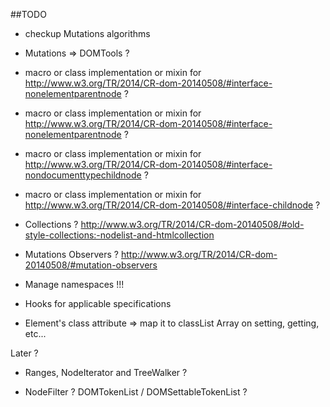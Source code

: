 ##TODO
* checkup Mutations algorithms
* Mutations => DOMTools ?
* macro or class implementation or mixin for http://www.w3.org/TR/2014/CR-dom-20140508/#interface-nonelementparentnode ?
* macro or class implementation or mixin for http://www.w3.org/TR/2014/CR-dom-20140508/#interface-nonelementparentnode ?
* macro or class implementation or mixin for http://www.w3.org/TR/2014/CR-dom-20140508/#interface-nondocumenttypechildnode ?
* macro or class implementation or mixin for http://www.w3.org/TR/2014/CR-dom-20140508/#interface-childnode ?

* Collections ? http://www.w3.org/TR/2014/CR-dom-20140508/#old-style-collections:-nodelist-and-htmlcollection

* Mutations Observers ? http://www.w3.org/TR/2014/CR-dom-20140508/#mutation-observers

* Manage namespaces !!!

* Hooks for applicable specifications

* Element's class attribute => map it to classList Array on setting, getting, etc...


Later ?

* Ranges, NodeIterator and TreeWalker ?

* NodeFilter ? DOMTokenList / DOMSettableTokenList ?